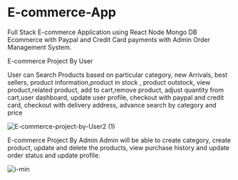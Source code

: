 # E-commerce-App
Full Stack E-commerce Application using React Node Mongo DB Ecommerce with Paypal and Credit Card payments with Admin Order Management System.

E-commerce Project By User

User can Search Products based on particular category, new Arrivals, best sellers, product information,product in stock , product outstock, view product,related product, add to cart,remove product, adjust quantity from cart,user dashboard, update user profile, checkout with paypal and credit card, checkout with delivery address, advance search by category and price

![E-commerce-project-by-User2 (1)](https://user-images.githubusercontent.com/59987319/83195547-6f4a9780-a14b-11ea-8ffb-f85e2131ed05.gif)






E-commerce Project By Admin
Admin will be able to create category, create product, update and delete the products, view purchase history and update order status and update profile.

![i-min](https://user-images.githubusercontent.com/59987319/83185572-3fe05e80-a13c-11ea-9cac-3b10e4c6311f.gif)





